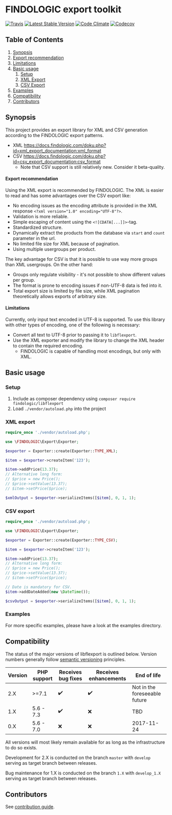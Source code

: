 # FINDOLOGIC export toolkit

[![Travis](https://img.shields.io/travis/findologic/libflexport.svg)](https://travis-ci.org/findologic/libflexport)
[![Latest Stable Version](https://poser.pugx.org/findologic/libflexport/v/stable)](https://packagist.org/packages/findologic/libflexport)
[![Code Climate](https://codeclimate.com/github/findologic/libflexport.svg)](https://codeclimate.com/github/findologic/libflexport)
[![Codecov](https://codecov.io/gh/findologic/libflexport/branch/develop/graph/badge.svg)](https://codecov.io/gh/findologic/libflexport)

## Table of Contents

1. [Synopsis](#synopsis)
2. [Export recommendation](#export-recommendation)
3. [Limitations](#limitations)
4. [Basic usage](#basic-usage)
    1. [Setup](#setup)
    2. [XML Export](#xml-export)
    3. [CSV Export](#csv-export)
5. [Examples](#examples)
6. [Compatibility](#compatibility)
7. [Contributors](#contributors)

## Synopsis

This project provides an export library for XML and CSV generation according to the FINDOLOGIC export patterns.
* XML <https://docs.findologic.com/doku.php?id=xml_export_documentation:xml_format>
* CSV <https://docs.findologic.com/doku.php?id=csv_export_documentation:csv_format>
  * Note that CSV support is still relatively new. Consider it beta-quality.

#### Export recommendation

Using the XML export is recommended by FINDOLOGIC. The XML is easier to read and has some advantages over the CSV export like:

* No encoding issues as the encoding attribute is provided in the XML response `<?xml version="1.0" encoding="UTF-8"?>`.
* Validation is more reliable.
* Simple escaping of content using the `<![CDATA[...]]>`-tag.
* Standardized structure.
* Dynamically extract the products from the database via `start` and `count` parameter in the url.
* No limited file size for XML because of pagination.
* Using multiple usergroups per product.

The key advantage for CSV is that it is possible to use way more groups than XML usergroups. On the other hand:

* Groups only regulate visibility - it's not possible to show different values per group.
* The format is prone to encoding issues if non-UTF-8 data is fed into it.
* Total export size is limited by file size, while XML pagination theoretically allows exports of arbitrary size. 

#### Limitations

Currently, only input text encoded in UTF-8 is supported. To use this library with other types of encoding, one of the
following is necessary:

* Convert all text to UTF-8 prior to passing it to `libflexport`.
* Use the XML exporter and modify the library to change the XML header to contain the required encoding.
  * FINDOLOGIC is capable of handling most encodings, but only with XML.

## Basic usage

### Setup

1. Include as composer dependency using `composer require findologic/libflexport`
2. Load `./vendor/autoload.php` into the project

### XML export

```php
require_once './vendor/autoload.php';

use \FINDOLOGIC\Export\Exporter;

$exporter = Exporter::create(Exporter::TYPE_XML);

$item = $exporter->createItem('123');

$item->addPrice(13.37);
// Alternative long form:
// $price = new Price();
// $price->setValue(13.37);
// $item->setPrice($price);

$xmlOutput = $exporter->serializeItems([$item], 0, 1, 1);
```

### CSV export

```php
require_once './vendor/autoload.php';

use \FINDOLOGIC\Export\Exporter;

$exporter = Exporter::create(Exporter::TYPE_CSV);

$item = $exporter->createItem('123');

$item->addPrice(13.37);
// Alternative long form:
// $price = new Price();
// $price->setValue(13.37);
// $item->setPrice($price);

// Date is mandatory for CSV.
$item->addDateAdded(new \DateTime());

$csvOutput = $exporter->serializeItems([$item], 0, 1, 1);
```

### Examples

For more specific examples, please have a look at the examples directory.

## Compatibility

The status of the major versions of libflexport is outlined below. Version numbers generally follow
[semantic versioning](https://semver.org/) principles.

| Version | PHP support | Receives bug fixes | Receives enhancements | End of life                   |
|---------|-------------|--------------------|-----------------------|-------------------------------|
| 2.X     | \>=7.1      | :heavy_check_mark: | :heavy_check_mark:    | Not in the foreseeable future |
| 1.X     | 5.6 - 7.3   | :heavy_check_mark: | :x:                   | TBD                           |
| 0.X     | 5.6 - 7.0   | :x:                | :x:                   | 2017-11-24                    |

All versions will most likely remain available for as long as the infrastructure to do so exists.

Development for 2.X is conducted on the branch `master` with `develop` serving as target branch between releases.

Bug maintenance for 1.X is conducted on the branch `1.X` with `develop_1.X` serving as target branch between
releases.

## Contributors

See [contribution guide](CONTRIBUTING.md).